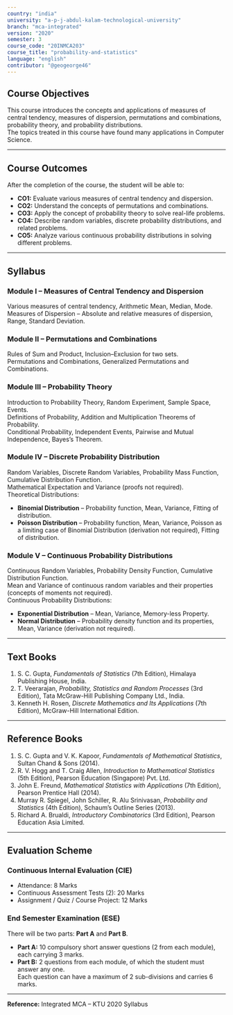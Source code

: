 ```yaml
---
country: "india"
university: "a-p-j-abdul-kalam-technological-university"
branch: "mca-integrated"
version: "2020"
semester: 3
course_code: "20INMCA203"
course_title: "probability-and-statistics"
language: "english"
contributor: "@geogeorge46"
---
```


## Course Objectives
This course introduces the concepts and applications of measures of central tendency, measures of dispersion, permutations and combinations, probability theory, and probability distributions.  
The topics treated in this course have found many applications in Computer Science.

---

## Course Outcomes
After the completion of the course, the student will be able to:

- **CO1:** Evaluate various measures of central tendency and dispersion.  
- **CO2:** Understand the concepts of permutations and combinations.  
- **CO3:** Apply the concept of probability theory to solve real-life problems.  
- **CO4:** Describe random variables, discrete probability distributions, and related problems.  
- **CO5:** Analyze various continuous probability distributions in solving different problems.  

---

## Syllabus

### **Module I – Measures of Central Tendency and Dispersion**
Various measures of central tendency, Arithmetic Mean, Median, Mode.  
Measures of Dispersion – Absolute and relative measures of dispersion, Range, Standard Deviation.  

### **Module II – Permutations and Combinations**
Rules of Sum and Product, Inclusion–Exclusion for two sets.  
Permutations and Combinations, Generalized Permutations and Combinations.  

### **Module III – Probability Theory**
Introduction to Probability Theory, Random Experiment, Sample Space, Events.  
Definitions of Probability, Addition and Multiplication Theorems of Probability.  
Conditional Probability, Independent Events, Pairwise and Mutual Independence, Bayes’s Theorem.  

### **Module IV – Discrete Probability Distribution**
Random Variables, Discrete Random Variables, Probability Mass Function, Cumulative Distribution Function.  
Mathematical Expectation and Variance (proofs not required).  
Theoretical Distributions:  
- **Binomial Distribution** – Probability function, Mean, Variance, Fitting of distribution.  
- **Poisson Distribution** – Probability function, Mean, Variance, Poisson as a limiting case of Binomial Distribution (derivation not required), Fitting of distribution.  

### **Module V – Continuous Probability Distributions**
Continuous Random Variables, Probability Density Function, Cumulative Distribution Function.  
Mean and Variance of continuous random variables and their properties (concepts of moments not required).  
Continuous Probability Distributions:  
- **Exponential Distribution** – Mean, Variance, Memory-less Property.  
- **Normal Distribution** – Probability density function and its properties, Mean, Variance (derivation not required).  

---

## Text Books
1. S. C. Gupta, *Fundamentals of Statistics* (7th Edition), Himalaya Publishing House, India.  
2. T. Veerarajan, *Probability, Statistics and Random Processes* (3rd Edition), Tata McGraw-Hill Publishing Company Ltd., India.  
3. Kenneth H. Rosen, *Discrete Mathematics and Its Applications* (7th Edition), McGraw-Hill International Edition.  

---

## Reference Books
1. S. C. Gupta and V. K. Kapoor, *Fundamentals of Mathematical Statistics*, Sultan Chand & Sons (2014).  
2. R. V. Hogg and T. Craig Allen, *Introduction to Mathematical Statistics* (5th Edition), Pearson Education (Singapore) Pvt. Ltd.  
3. John E. Freund, *Mathematical Statistics with Applications* (7th Edition), Pearson Prentice Hall (2014).  
4. Murray R. Spiegel, John Schiller, R. Alu Srinivasan, *Probability and Statistics* (4th Edition), Schaum’s Outline Series (2013).  
5. Richard A. Brualdi, *Introductory Combinatorics* (3rd Edition), Pearson Education Asia Limited.  

---

## Evaluation Scheme

### **Continuous Internal Evaluation (CIE)**
- Attendance: 8 Marks  
- Continuous Assessment Tests (2): 20 Marks  
- Assignment / Quiz / Course Project: 12 Marks  

### **End Semester Examination (ESE)**
There will be two parts: **Part A** and **Part B**.  
- **Part A:** 10 compulsory short answer questions (2 from each module), each carrying 3 marks.  
- **Part B:** 2 questions from each module, of which the student must answer any one.  
  Each question can have a maximum of 2 sub-divisions and carries 6 marks.  

---

**Reference:** Integrated MCA – KTU 2020 Syllabus
